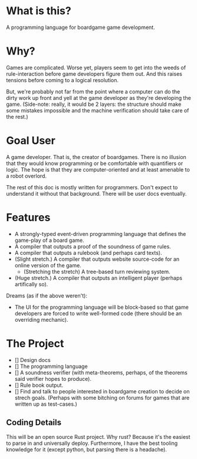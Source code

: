 # What is this?

A programming language for boardgame game development.

# Why?

Games are complicated. Worse yet, players seem to get into the weeds
of rule-interaction before game developers figure them out. And this
raises tensions before coming to a logical resolution.

But, we're probably not far from the point where a computer can do
the dirty work up front and yell at the game developer as they're
developing the game. (Side-note: really, it would be 2 layers: the
structure should make some mistakes impossible and the machine
verification should take care of the rest.)

# Goal User

A game developer. That is, the creator of boardgames. There is no
illusion that they would know programming or be comfortable with
quantifiers or logic. The hope is that they are computer-oriented
and at least amenable to a robot overlord.

The rest of this doc is mostly written for programmers. Don't expect
to understand it without that background. There will be user docs
eventually.

# Features

- A strongly-typed event-driven programming language that defines
  the game-play of a board game.
- A compiler that outputs a proof of the soundness of game rules.
- A compiler that outputs a rulebook (and perhaps card texts).
- (Slight stretch.) A compiler that outputs website source-code
  for an online version of the game.
  - (Stretching the stretch) A tree-based turn reviewing system.
- (Huge stretch.) A compiler that outputs an intelligent player
  (perhaps artifically so).

Dreams (as if the above weren't):

- The UI for the programming language will be block-based so that
  game developers are forced to write well-formed code (there should
  be an overriding mechanic).

# The Project

- [] Design docs
- [] The programming language
- [] A soundness verifier (with meta-theorems, perhaps, of the theorems
     said verifier hopes to produce).
- [] Rule book output.
- [] Find and talk to people interested in boardgame creation to
     decide on strech goals. (Perhaps with some bitching on forums for
     games that are written up as test-cases.)

## Coding Details

This will be an open source Rust project. Why rust? Because it's the
easiest to parse in and universally deploy. Furthermore, I have the
best tooling knowledge for it (except python, but parsing there is a
headache).
